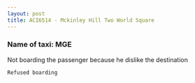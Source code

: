 ```yaml
---
layout: post
title: ACI6514 - Mckinley Hill Two World Square
---
```


### Name of taxi: MGE

Not boarding the passenger because he dislike the destination

```Refused boarding```
